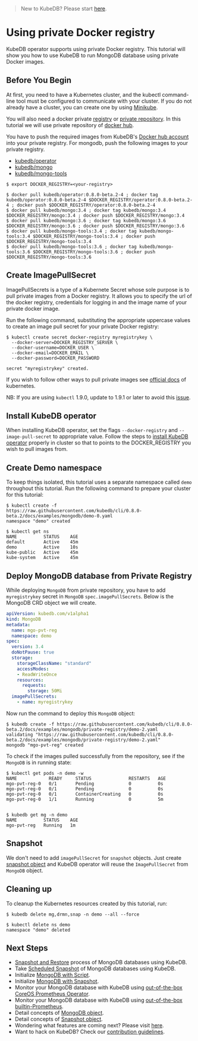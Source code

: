 > New to KubeDB? Please start [here](/docs/concepts/README.md).

# Using private Docker registry

KubeDB operator supports using private Docker registry. This tutorial will show you how to use KubeDB to run MongoDB database using private Docker images.

## Before You Begin

At first, you need to have a Kubernetes cluster, and the kubectl command-line tool must be configured to communicate with your cluster. If you do not already have a cluster, you can create one by using [Minikube](https://github.com/kubernetes/minikube).

You will also need a docker private [registry](https://docs.docker.com/registry/) or [private repository](https://docs.docker.com/docker-hub/repos/#private-repositories).  In this tutorial we will use private repository of [docker hub](https://hub.docker.com/).

You have to push the required images from KubeDB's [Docker hub account](https://hub.docker.com/r/kubedb/) into your private registry. For mongodb, push the following images to your private registry.

- [kubedb/operator](https://hub.docker.com/r/kubedb/operator)
- [kubedb/mongo](https://hub.docker.com/r/kubedb/mongo)
- [kubedb/mongo-tools](https://hub.docker.com/r/kubedb/mongo-tools)

```console
$ export DOCKER_REGISTRY=<your-registry>

$ docker pull kubedb/operator:0.8.0-beta.2-4 ; docker tag kubedb/operator:0.8.0-beta.2-4 $DOCKER_REGISTRY/operator:0.8.0-beta.2-4 ; docker push $DOCKER_REGISTRY/operator:0.8.0-beta.2-4
$ docker pull kubedb/mongo:3.4 ; docker tag kubedb/mongo:3.4 $DOCKER_REGISTRY/mongo:3.4 ; docker push $DOCKER_REGISTRY/mongo:3.4
$ docker pull kubedb/mongo:3.6 ; docker tag kubedb/mongo:3.6 $DOCKER_REGISTRY/mongo:3.6 ; docker push $DOCKER_REGISTRY/mongo:3.6
$ docker pull kubedb/mongo-tools:3.4 ; docker tag kubedb/mongo-tools:3.4 $DOCKER_REGISTRY/mongo-tools:3.4 ; docker push $DOCKER_REGISTRY/mongo-tools:3.4
$ docker pull kubedb/mongo-tools:3.6 ; docker tag kubedb/mongo-tools:3.6 $DOCKER_REGISTRY/mongo-tools:3.6 ; docker push $DOCKER_REGISTRY/mongo-tools:3.6
```

## Create ImagePullSecret

ImagePullSecrets is a type of a Kubernete Secret whose sole purpose is to pull private images from a Docker registry. It allows you to specify the url of the docker registry, credentials for logging in and the image name of your private docker image.

Run the following command, substituting the appropriate uppercase values to create an image pull secret for your private Docker registry:

```console
$ kubectl create secret docker-registry myregistrykey \
  --docker-server=DOCKER_REGISTRY_SERVER \
  --docker-username=DOCKER_USER \
  --docker-email=DOCKER_EMAIL \
  --docker-password=DOCKER_PASSWORD

secret "myregistrykey" created.
```

If you wish to follow other ways to pull private images see [official docs](https://kubernetes.io/docs/concepts/containers/images/) of kubernetes.

NB: If you are using `kubectl` 1.9.0, update to 1.9.1 or later to avoid this [issue](https://github.com/kubernetes/kubernetes/issues/57427).

## Install KubeDB operator

When installing KubeDB operator, set the flags `--docker-registry` and `--image-pull-secret` to appropriate value. Follow the steps to [install KubeDB operator](/docs/setup/install.md) properly in cluster so that to points to the DOCKER_REGISTRY you wish to pull images from.

## Create Demo namespace

To keep things isolated, this tutorial uses a separate namespace called `demo` throughout this tutorial. Run the following command to prepare your cluster for this tutorial:

```console
$ kubectl create -f https://raw.githubusercontent.com/kubedb/cli/0.8.0-beta.2/docs/examples/mongodb/demo-0.yaml
namespace "demo" created

$ kubectl get ns
NAME          STATUS    AGE
default       Active    45m
demo          Active    10s
kube-public   Active    45m
kube-system   Active    45m
```

## Deploy MongoDB database from Private Registry

While deploying `MongoDB` from private repository, you have to add `myregistrykey` secret in `MongoDB` `spec.imagePullSecrets`.
Below is the MongoDB CRD object we will create.

```yaml
apiVersion: kubedb.com/v1alpha1
kind: MongoDB
metadata:
  name: mgo-pvt-reg
  namespace: demo
spec:
  version: 3.4
  doNotPause: true
  storage:
    storageClassName: "standard"
    accessModes:
    - ReadWriteOnce
    resources:
      requests:
        storage: 50Mi
  imagePullSecrets:
    - name: myregistrykey
```

Now run the command to deploy this `MongoDB` object:

```console
$ kubedb create -f https://raw.githubusercontent.com/kubedb/cli/0.8.0-beta.2/docs/examples/mongodb/private-registry/demo-2.yaml
validating "https://raw.githubusercontent.com/kubedb/cli/0.8.0-beta.2/docs/examples/mongodb/private-registry/demo-2.yaml"
mongodb "mgo-pvt-reg" created
```

To check if the images pulled successfully from the repository, see if the `MongoDB` is in running state:

```console
$ kubectl get pods -n demo -w
NAME            READY     STATUS              RESTARTS   AGE
mgo-pvt-reg-0   0/1       Pending             0          0s
mgo-pvt-reg-0   0/1       Pending             0          0s
mgo-pvt-reg-0   0/1       ContainerCreating   0          0s
mgo-pvt-reg-0   1/1       Running             0          5m


$ kubedb get mg -n demo
NAME          STATUS    AGE
mgo-pvt-reg   Running   1m
```

## Snapshot

We don't need to add `imagePullSecret` for `snapshot` objects.
Just create [snapshot object](/docs/guides/mongodb/snapshot/backup-and-restore.md) and KubeDB operator will reuse the `ImagePullSecret` from `MongoDB` object.

## Cleaning up

To cleanup the Kubernetes resources created by this tutorial, run:

```console
$ kubedb delete mg,drmn,snap -n demo --all --force

$ kubectl delete ns demo
namespace "demo" deleted
```

## Next Steps

- [Snapshot and Restore](/docs/guides/mongodb/snapshot/backup-and-restore.md) process of MongoDB databases using KubeDB.
- Take [Scheduled Snapshot](/docs/guides/mongodb/snapshot/scheduled-backup.md) of MongoDB databases using KubeDB.
- Initialize [MongoDB with Script](/docs/guides/mongodb/initialization/using-script.md).
- Initialize [MongoDB with Snapshot](/docs/guides/mongodb/initialization/using-snapshot.md).
- Monitor your MongoDB database with KubeDB using [out-of-the-box CoreOS Prometheus Operator](/docs/guides/mongodb/monitoring/using-coreos-prometheus-operator.md).
- Monitor your MongoDB database with KubeDB using [out-of-the-box builtin-Prometheus](/docs/guides/mongodb/monitoring/using-builtin-prometheus.md).
- Detail concepts of [MongoDB object](/docs/concepts/databases/mongodb.md).
- Detail concepts of [Snapshot object](/docs/concepts/snapshot.md).
- Wondering what features are coming next? Please visit [here](/docs/roadmap.md).
- Want to hack on KubeDB? Check our [contribution guidelines](/docs/CONTRIBUTING.md).

